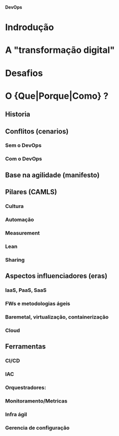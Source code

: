 __DevOps__

# Indrodução
# A "transformação digital"
# Desafios
# O {Que|Porque|Como} ?
## Historia
## Conflitos (cenarios)
### Sem o DevOps
### Com o DevOps
## Base na agilidade (manifesto)
## Pilares (CAMLS)
### Cultura
### Automação
### Measurement
### Lean
### Sharing
## Aspectos influenciadores (eras)
### IaaS, PaaS, SaaS
### FWs e metodologias ágeis
### Baremetal, virtualização, containerização
### Cloud
## Ferramentas
### CI/CD
### IAC
### Orquestradores:
### Monitoramento/Metricas
### Infra ágil
### Gerencia de configuração
